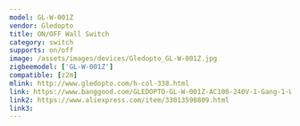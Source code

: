 ```yaml
---
model: GL-W-001Z
vendor: Gledopto
title: ON/OFF Wall Switch
category: switch
supports: on/off
image: /assets/images/devices/Gledopto_GL-W-001Z.jpg
zigbeemodel: ['GL-W-001Z']
compatible: [z2m]
mlink: http://www.gledopto.com/h-col-338.html
link: https://www.banggood.com/GLEDOPTO-GL-W-001Z-AC100-240V-1-Gang-1-Way-Smart-Light-Switch-Work-With-Zigee-Amazon-Echo-Philip-Hue-p-1524408.html
link2: https://www.aliexpress.com/item/33013598809.html
link3: 
---
```

